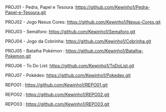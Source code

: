 PROJ01 - Pedra, Papel e Tesoura :https://github.com/Kewinho1/Pedra-Papel-e-Tesoura.git

PROJ02 - Jogo Nexus Cores: https://github.com/Kewinho1/Nexus-Cores.git

PROJ03 - Semáforo: https://github.com/Kewinho1/Semaforo.git

PROJ04 - Jogo da Cobrinha: https://github.com/Kewinho1/Cobrinha.git

PROJ05 - Batalha Pokémon : https://github.com/Kewinho1/Batalha-Pokemon.git

PROJ06 - To Do List: https://github.com/Kewinho1/ToDoList.git

PROJ07 - Pokédex: https://github.com/Kewinho1/Pokedex.git

REPO01 : https://github.com/Kewinho1/REPO01.git

REPO02 : https://github.com/Kewinho1/REPO02.git

REPO03 : https://github.com/Kewinho1/REPO03.git
